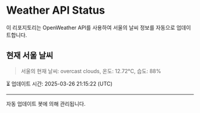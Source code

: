 
# Weather API Status

이 리포지토리는 OpenWeather API를 사용하여 서울의 날씨 정보를 자동으로 업데이트합니다.

## 현재 서울 날씨
> 서울의 현재 날씨: overcast clouds, 온도: 12.72°C, 습도: 88%

⏳ 업데이트 시간: 2025-03-26 21:15:22 (UTC)

---
자동 업데이트 봇에 의해 관리됩니다.
